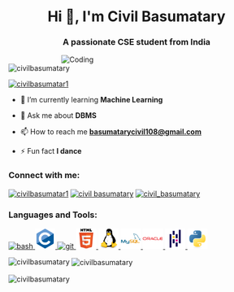 <h1 align="center">Hi 👋, I'm Civil Basumatary</h1>
<h3 align="center">A passionate CSE student from India</h3>
<img align="right" alt="Coding" width="400" src="https://miro.medium.com/v2/resize:fit:1400/1*1ojV4epPGRxhZE26dVI4pQ.gif"

<p align="left"> <img src="https://komarev.com/ghpvc/?username=civilbasumatary&label=Profile%20views&color=0e75b6&style=flat" alt="civilbasumatary" /> </p>

<p align="left"> <a href="https://twitter.com/civilbasumatar1" target="blank"><img src="https://img.shields.io/twitter/follow/civilbasumatar1?logo=twitter&style=for-the-badge" alt="civilbasumatar1" /></a> </p>

- 🌱 I’m currently learning **Machine Learning**

- 💬 Ask me about **DBMS**

- 📫 How to reach me **basumatarycivil108@gmail.com**

- ⚡ Fun fact **I dance**

<h3 align="left">Connect with me:</h3>
<p align="left">
<a href="https://twitter.com/civilbasumatar1" target="blank"><img align="center" src="https://raw.githubusercontent.com/rahuldkjain/github-profile-readme-generator/master/src/images/icons/Social/twitter.svg" alt="civilbasumatar1" height="30" width="40" /></a>
<a href="https://fb.com/civil basumatary" target="blank"><img align="center" src="https://raw.githubusercontent.com/rahuldkjain/github-profile-readme-generator/master/src/images/icons/Social/facebook.svg" alt="civil basumatary" height="30" width="40" /></a>
<a href="https://instagram.com/civil_basumatary" target="blank"><img align="center" src="https://raw.githubusercontent.com/rahuldkjain/github-profile-readme-generator/master/src/images/icons/Social/instagram.svg" alt="civil_basumatary" height="30" width="40" /></a>
</p>

<h3 align="left">Languages and Tools:</h3>
<p align="left"> <a href="https://www.gnu.org/software/bash/" target="_blank" rel="noreferrer"> <img src="https://www.vectorlogo.zone/logos/gnu_bash/gnu_bash-icon.svg" alt="bash" width="40" height="40"/> </a> <a href="https://www.cprogramming.com/" target="_blank" rel="noreferrer"> <img src="https://raw.githubusercontent.com/devicons/devicon/master/icons/c/c-original.svg" alt="c" width="40" height="40"/> </a> <a href="https://git-scm.com/" target="_blank" rel="noreferrer"> <img src="https://www.vectorlogo.zone/logos/git-scm/git-scm-icon.svg" alt="git" width="40" height="40"/> </a> <a href="https://www.w3.org/html/" target="_blank" rel="noreferrer"> <img src="https://raw.githubusercontent.com/devicons/devicon/master/icons/html5/html5-original-wordmark.svg" alt="html5" width="40" height="40"/> </a> <a href="https://www.linux.org/" target="_blank" rel="noreferrer"> <img src="https://raw.githubusercontent.com/devicons/devicon/master/icons/linux/linux-original.svg" alt="linux" width="40" height="40"/> </a> <a href="https://www.mysql.com/" target="_blank" rel="noreferrer"> <img src="https://raw.githubusercontent.com/devicons/devicon/master/icons/mysql/mysql-original-wordmark.svg" alt="mysql" width="40" height="40"/> </a> <a href="https://www.oracle.com/" target="_blank" rel="noreferrer"> <img src="https://raw.githubusercontent.com/devicons/devicon/master/icons/oracle/oracle-original.svg" alt="oracle" width="40" height="40"/> </a> <a href="https://pandas.pydata.org/" target="_blank" rel="noreferrer"> <img src="https://raw.githubusercontent.com/devicons/devicon/2ae2a900d2f041da66e950e4d48052658d850630/icons/pandas/pandas-original.svg" alt="pandas" width="40" height="40"/> </a> <a href="https://www.python.org" target="_blank" rel="noreferrer"> <img src="https://raw.githubusercontent.com/devicons/devicon/master/icons/python/python-original.svg" alt="python" width="40" height="40"/> </a> </p>

<p><img align="left" src="https://github-readme-stats.vercel.app/api/top-langs?username=civilbasumatary&show_icons=true&locale=en&layout=compact" alt="civilbasumatary" /></p>

<p>&nbsp;<img align="center" src="https://github-readme-stats.vercel.app/api?username=civilbasumatary&show_icons=true&locale=en" alt="civilbasumatary" /></p>

<p><img align="center" src="https://github-readme-streak-stats.herokuapp.com/?user=civilbasumatary&" alt="civilbasumatary" /></p>
